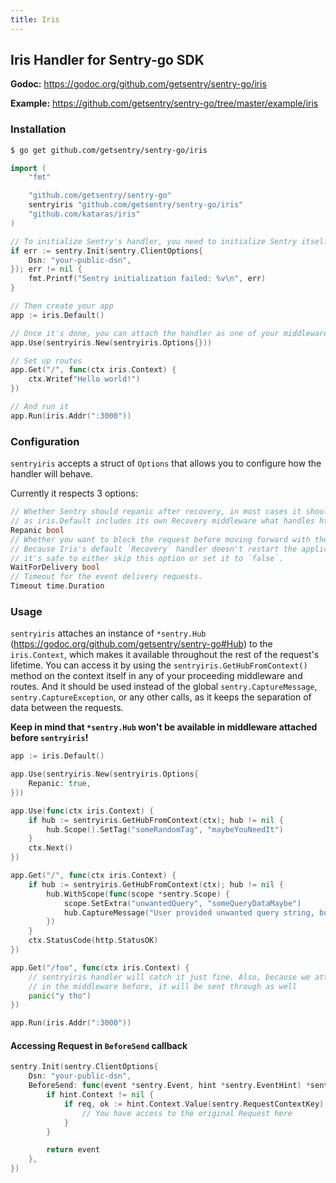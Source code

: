 ```yaml
---
title: Iris
---
```


## Iris Handler for Sentry-go SDK

**Godoc:** https://godoc.org/github.com/getsentry/sentry-go/iris

**Example:** https://github.com/getsentry/sentry-go/tree/master/example/iris

### Installation

```bash
$ go get github.com/getsentry/sentry-go/iris
```

```go
import (
	"fmt"

	"github.com/getsentry/sentry-go"
	sentryiris "github.com/getsentry/sentry-go/iris"
	"github.com/kataras/iris"
)

// To initialize Sentry's handler, you need to initialize Sentry itself beforehand
if err := sentry.Init(sentry.ClientOptions{
	Dsn: "your-public-dsn",
}); err != nil {
	fmt.Printf("Sentry initialization failed: %v\n", err)
}

// Then create your app
app := iris.Default()

// Once it's done, you can attach the handler as one of your middleware
app.Use(sentryiris.New(sentryiris.Options{}))

// Set up routes
app.Get("/", func(ctx iris.Context) {
	ctx.Writef"Hello world!")
})

// And run it
app.Run(iris.Addr(":3000"))
```

### Configuration

`sentryiris` accepts a struct of `Options` that allows you to configure how the handler will behave.

Currently it respects 3 options:

```go
// Whether Sentry should repanic after recovery, in most cases it should be set to true,
// as iris.Default includes its own Recovery middleware what handles http responses.
Repanic bool
// Whether you want to block the request before moving forward with the response.
// Because Iris's default `Recovery` handler doesn't restart the application,
// it's safe to either skip this option or set it to `false`.
WaitForDelivery bool
// Timeout for the event delivery requests.
Timeout time.Duration
```

### Usage

`sentryiris` attaches an instance of `*sentry.Hub` (https://godoc.org/github.com/getsentry/sentry-go#Hub) to the `iris.Context`, which makes it available throughout the rest of the request's lifetime.
You can access it by using the `sentryiris.GetHubFromContext()` method on the context itself in any of your proceeding middleware and routes.
And it should be used instead of the global `sentry.CaptureMessage`, `sentry.CaptureException`, or any other calls, as it keeps the separation of data between the requests.

**Keep in mind that `*sentry.Hub` won't be available in middleware attached before `sentryiris`!**

```go
app := iris.Default()

app.Use(sentryiris.New(sentryiris.Options{
	Repanic: true,
}))

app.Use(func(ctx iris.Context) {
	if hub := sentryiris.GetHubFromContext(ctx); hub != nil {
		hub.Scope().SetTag("someRandomTag", "maybeYouNeedIt")
	}
	ctx.Next()
})

app.Get("/", func(ctx iris.Context) {
	if hub := sentryiris.GetHubFromContext(ctx); hub != nil {
		hub.WithScope(func(scope *sentry.Scope) {
			scope.SetExtra("unwantedQuery", "someQueryDataMaybe")
			hub.CaptureMessage("User provided unwanted query string, but we recovered just fine")
		})
	}
	ctx.StatusCode(http.StatusOK)
})

app.Get("/foo", func(ctx iris.Context) {
	// sentryiris handler will catch it just fine. Also, because we attached "someRandomTag"
	// in the middleware before, it will be sent through as well
	panic("y tho")
})

app.Run(iris.Addr(":3000"))
```

#### Accessing Request in `BeforeSend` callback

```go
sentry.Init(sentry.ClientOptions{
	Dsn: "your-public-dsn",
	BeforeSend: func(event *sentry.Event, hint *sentry.EventHint) *sentry.Event {
		if hint.Context != nil {
			if req, ok := hint.Context.Value(sentry.RequestContextKey).(*http.Request); ok {
				// You have access to the original Request here
			}
		}

		return event
	},
})
```

